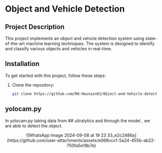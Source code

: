 # Object and Vehicle Detection

## Project Description

This project implements an object and vehicle detection system using state-of-the-art machine learning techniques. The system is designed to identify and classify various objects and vehicles in real-time.


## Installation

To get started with this project, follow these steps:

1. Clone the repository:
   ```bash
   git clone https://github.com/Md-Hasnain01/Object-and-Vehicle-detection.git


## yolocam.py

In yolocam.py taking data from ## ultralytics and through the model , we are able to detect the object.

<p align = 'center'>
![WhatsApp Image 2024-09-08 at 19 23 33_e2c2486a](https://github.com/user-attachments/assets/e069cccf-5a24-455b-ab22-750fa5e18b7e)

